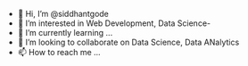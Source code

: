 - 👋 Hi, I’m @siddhantgode
- 👀 I’m interested in Web Development, Data Science- 
- 🌱 I’m currently learning ...
- 💞️ I’m looking to collaborate on Data Science, Data ANalytics
- 📫 How to reach me ...

<!---
siddhantgode/siddhantgode is a ✨ special ✨ repository because its `README.md` (this file) appears on your GitHub profile.
You can click the Preview link to take a look at your changes.
--->
